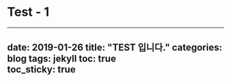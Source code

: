 # Test - 1
---
date: 2019-01-26
title: "TEST 입니다."
categories: blog
tags: jekyll
toc: true  
toc_sticky: true 
---
